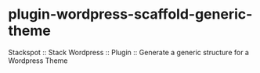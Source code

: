 # plugin-wordpress-scaffold-generic-theme
Stackspot :: Stack Wordpress :: Plugin :: Generate a generic structure for a Wordpress Theme
